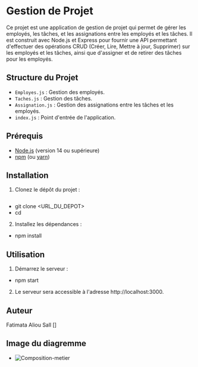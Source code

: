 # Gestion de Projet

Ce projet est une application de gestion de projet qui permet de gérer les employés, les tâches, et les assignations entre les employés et les tâches. Il est construit avec Node.js et Express pour fournir une API permettant d'effectuer des opérations CRUD (Créer, Lire, Mettre à jour, Supprimer) sur les employés et les tâches, ainsi que d'assigner et de retirer des tâches pour les employés.

## Structure du Projet

- `Employes.js` : Gestion des employés.
- `Taches.js` : Gestion des tâches.
- `Assignation.js` : Gestion des assignations entre les tâches et les employés.
- `index.js` : Point d'entrée de l'application.

## Prérequis

- [Node.js](https://nodejs.org/) (version 14 ou supérieure)
- [npm](https://www.npmjs.com/) (ou [yarn](https://yarnpkg.com/))

## Installation

1. Clonez le dépôt du projet :

   ```bash
  - git clone <URL_DU_DEPOT>
  - cd <employee-management>

2.  Installez les dépendances :


   - npm install



##  Utilisation


1.  Démarrez le serveur :

  - npm start


2.  Le serveur sera accessible à l'adresse http://localhost:3000.


##   Auteur

   Fatimata Aliou Sall []

##   Image du diagremme 


   - ![Composition-metier]()
